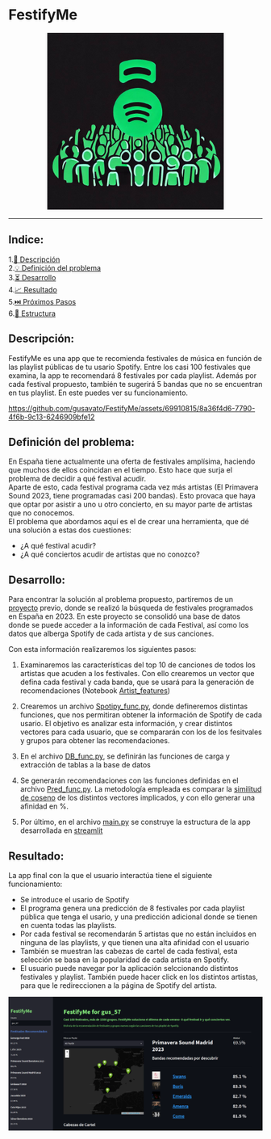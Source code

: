 # FestifyMe


<center>
    <img src="./images/FestifyMe_logo.jpeg" alt="Alt text" width="350">
</center>


***

## Indice:
1.[📜 Descripción](#descripcion)\
2.[💡 Definición del problema](#problema)\
3.[⏳ Desarrollo](#desarrollo)\
4.[📈 Resultado](#resultado)\
5.[⏭️ Próximos Pasos](#next)\
6.[📁 Estructura](#Estructura)

## Descripción:<a name="descripcion"/>

FestifyMe es una app que te recomienda festivales de música en función de las 
playlist públicas de tu usario Spotify. Entre los casi 100 festivales que examina,
la app te recomendará 8 festivales por cada playlist. Además por cada festival 
propuesto, también te sugerirá 5 bandas que no se encuentran en tus playlist. En
este puedes ver su funcionamiento.

https://github.com/gusavato/FestifyMe/assets/69910815/8a36f4d6-7790-4f6b-9c13-6246909bfe12

## Definición del problema: <a name="problema"/>

En España tiene actualmente una oferta de festivales amplísima, haciendo que 
muchos de ellos coincidan en el tiempo. Esto hace que surja el problema de decidir 
a qué festival acudir.</br>
Aparte de esto, cada festival programa cada vez más artistas (El Primavera Sound 2023,
tiene programadas casi 200 bandas). Esto provaca que haya que optar por asistir a uno u
otro concierto, en su mayor parte de artistas que no conocemos. </br>
El problema que abordamos aquí es el de crear una herramienta, que dé una solución a estas
dos cuestiones:
- ¿A qué festival acudir?
- ¿A qué conciertos acudir de artistas que no conozco? 

## Desarrollo: <a name="desarrollo"/>

Para encontrar la solución al problema propuesto, partiremos de un 
[proyecto](https://github.com/gusavato/3_IRONHACK_ETL) previo,
donde se realizó la búsqueda de festivales programados en España en 2023.
En este proyecto se consolidó una base de datos donde se puede acceder a la información
de cada Festival, así como los datos que alberga Spotify de cada artista y de sus canciones.

Con esta información realizaremos los siguientes pasos:

1. Examinaremos las características del top 10 de canciones de todos los artistas que acuden
a los festivales. Con ello crearemos un vector que defina cada festival y cada banda, que se
usará para la generación de recomendaciones (Notebook [Artist_features](https://github.com/gusavato/FestifyMe/blob/main/src/jupyter/Artist_features.ipynb))

2. Crearemos un archivo [Spotipy_func.py](https://github.com/gusavato/FestifyMe/blob/main/src/Spotipy_func.py), donde defineremos distintas funciones, que nos permitiran obtener la 
información de Spotify de cada usario. El objetivo es analizar esta información, y crear 
distintos vectores para cada usuario, que se compararán con los de los fesitvales y grupos 
para obtener las recomendaciones.

3. En el archivo [DB_func.py](https://github.com/gusavato/FestifyMe/blob/main/src/DB_func.py), se definirán las funciones de carga y extracción de tablas a la base de datos

4. Se generarán recomendaciones con las funciones definidas en el archivo [Pred_func.py](https://github.com/gusavato/FestifyMe/blob/main/src/Pred_func.py). La metodología empleada es
comparar la [similitud de coseno](https://es.wikipedia.org/wiki/Similitud_coseno) de los distintos vectores implicados, y con ello generar una afinidad en %.

5. Por último, en el archivo [main.py](https://github.com/gusavato/FestifyMe/blob/main/src/main.py) se construye la estructura de la app desarrollada en [streamlit](https://docs.streamlit.io/)

## Resultado: <a name="resultado"/>

La app final con la que el usuario interactúa tiene el siguiente funcionamiento:

- Se introduce el usario de Spotify
- El programa genera una predicción de 8 festivales por cada playlist pública que
tenga el usario, y una predicción adicional donde se tienen en cuenta todas las playlists.
- Por cada festival se recomendarán 5 artistas que no están incluidos en ninguna de las playlists, y que tienen una alta afinidad con el usuario
- También se muestran las cabezas de cartel de cada festival, esta selección se basa en 
la popularidad de cada artista en Spotify.
- El usuario puede navegar por la aplicación selccionando distintos festivales y 
playlist. También puede hacer click en los distintos artistas, para que le redireccionen
a la página de Spotify del artista.</br>

<center>
    <img src="./images/FestifyMe_capture.png" alt="Alt text">
</center>

